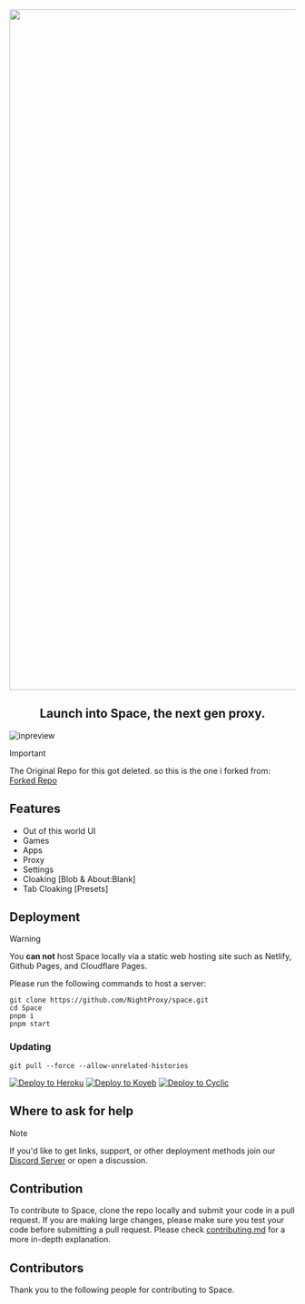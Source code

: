 <div align="center">
        <img src="https://files.catbox.moe/c8ueta.png" style="width: 1200px"/>
    <h2>Launch into Space, the next gen proxy.</h2>
</div>

![inpreview](https://i.imgur.com/VhNNgOs.jpeg)

> [!IMPORTANT]
> The Original Repo for this got deleted. so this is the one i forked from:
> [Forked Repo](https://github.com/eanutt1272/Space)

## Features

-   Out of this world UI
-   Games
-   Apps
-   Proxy
-   Settings
-   Cloaking [Blob & About:Blank]
-   Tab Cloaking [Presets]

## Deployment

> [!WARNING]
> You **can not** host Space locally via a static web hosting site
> such as Netlify, Github Pages, and Cloudflare Pages.

Please run the following commands to host a server:

```
git clone https://github.com/NightProxy/space.git
cd Space
pnpm i
pnpm start
```

### Updating

```
git pull --force --allow-unrelated-histories
```

<a target="_blank" href="https://heroku.com/deploy/?template=https://github.com/NightProxy/Space"><img alt="Deploy to Heroku" src="https://binbashbanana.github.io/deploy-buttons/buttons/remade/heroku.svg"></a>
<a target="_blank" href="https://app.koyeb.com/deploy?type=git&repository=github.com/NightProxy/Space"><img alt="Deploy to Koyeb" src="https://binbashbanana.github.io/deploy-buttons/buttons/remade/koyeb.svg"></a>
<a target="_blank" href="https://app.cyclic.sh/api/app/deploy/NightProxy/Space"><img alt="Deploy to Cyclic" src="https://binbashbanana.github.io/deploy-buttons/buttons/remade/cyclic.svg"></a>

## Where to ask for help

> [!NOTE]
> If you'd like to get links, support, or other deployment methods join
> our [Discord Server](https://discord.gointospace.app) or open a discussion.

## Contribution

To contribute to Space, clone the repo locally and submit your code in a pull
request. If you are making large changes, please make sure you test your code
before submitting a pull request. Please check [contributing.md](https://github.com/NightProxy/Space/blob/main/contributing.md) for a more in-depth explanation.

## Contributors

Thank you to the following people for contributing to Space.



